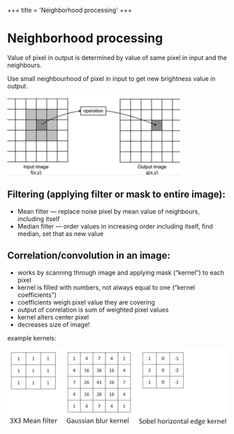 +++
title = 'Neighborhood processing'
+++
# Neighborhood processing
Value of pixel in output is determined by value of same pixel in input and the neighbours.

Use small neighbourhood of pixel in input to get new brightness value in output.

![screenshot.png](6c9075b1d48e76a1b390804c138dcfe1.png)

## Filtering (applying filter or mask to entire image):

- Mean filter — replace noise pixel by mean value of neighbours, including itself
- Median filter — order values in increasing order including itself, find median, set that as new value

## Correlation/convolution in an image:

- works by scanning through image and applying mask (“kernel”) to each pixel
- kernel is filled with numbers, not always equal to one (“kernel coefficients”)
- coefficients weigh pixel value they are covering
- output of correlation is sum of weighted pixel values
- kernel alters center pixel
- decreases size of image!

example kernels:

![screenshot.png](069d57e32b2bfb0f851662a3d4d6bab0.png)
